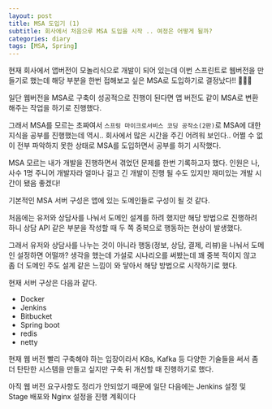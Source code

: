 ```yaml
---
layout: post
title: MSA 도입기 (1)
subtitle: 회사에서 처음으루 MSA 도입을 시작 .. 여정은 어떻게 될까?
categories: diary
tags: [MSA, Spring]
---
```


현재 회사에서 앱버전이 모놀리식으로 개발이 되어 있는데 이번 스프린트로 웹버전을 만들기로 했는데 해당 부분을 한번 접해보고 싶은 MSA로 도입하기로 결정났다!! 🎉🎉🎉

일단 웹버전을 MSA로 구축이 성공적으로 진행이 된다면 앱 버전도 같이 MSA로 변환해주는 작업을 하기로 진행했다.

그래서 MSA를 모르는 초짜여서 `스프링 마이크로서비스 코딩 공작소(2판)`로 MSA에 대한 지식을 공부를 진행했는데 역시.. 회사에서 많은 시간을 주긴 어려워 보인다.. 어쩔 수 없이 전부 파악하지 못한 상태로 MSA를 도입하면서 공부를 하기 시작했다.

MSA 모르는 내가 개발을 진행하면서 겪었던 문제를 한번 기록하고자 했다. 인원은 나, 사수 1명 주니어 개발자라 얼마나 길고 긴 개발이 진행 될 수도 있지만 재미있는 개발 시간이 됐음 좋겠다!

기본적인 MSA 서버 구성은 앱에 있는 도메인들로 구성이 될 것 같다.

처음에는 유저와 상담사를 나눠서 도메인 설계를 하려 했지만 해당 방법으로 진행하려 하니 상담 API 같은 부분을 작성할 때 두 쪽 중복으로 행동하는 현상이 발생했다. 

그래서 유저와 상담사를 나누는 것이 아니라 행동(정보, 상담, 결제, 리뷰)을 나눠서 도메인 설정하면 어떨까? 생각을 했는데 가설로 시나리오를 써봤는데 꽤 중복 적이지 않고 좀 더 도메인 주도 설계 같은 느낌이 와 닿아서 해당 방법으로 시작하기로 했다.

현재 서버 구상은 다음과 같다.

- Docker
- Jenkins
- Bitbucket
- Spring boot
- redis
- netty

현재 웹 버전 빨리 구축해야 하는 입장이라서 K8s, Kafka 등 다양한 기술들을 써서 좀 더 탄탄한 시스템을 만들고 싶지만 구축 뒤 개선할 때 진행하기로 했다.

아직 웹 버전 요구사항도 정리가 안되었기 때문에 일단 다음에는 Jenkins 설정 및 Stage 배포와 Nginx 설정을 진행 계획이다